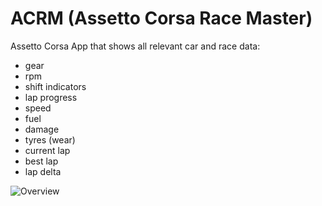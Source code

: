 # ACRM (Assetto Corsa Race Master)

Assetto Corsa App that shows all relevant car and race data:
- gear
- rpm
- shift indicators
- lap progress
- speed
- fuel
- damage
- tyres (wear)
- current lap
- best lap
- lap delta

![Overview](https://github.com/styinx/ACBIB/blob/master/example.png)
